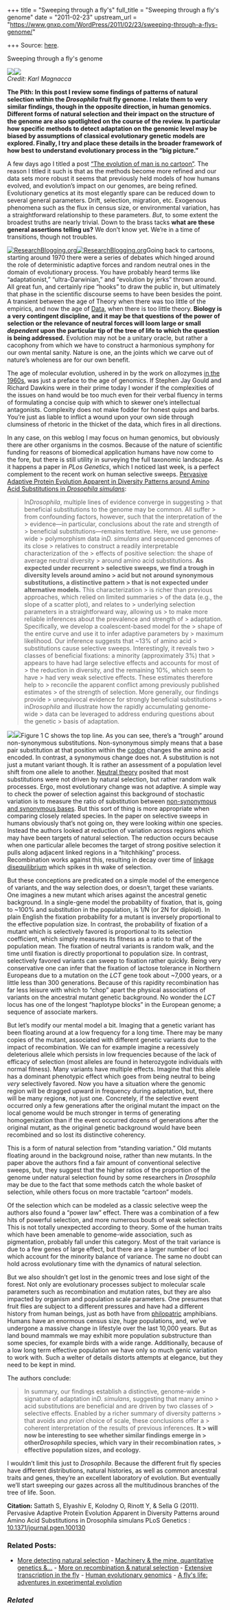 +++
title = "Sweeping through a fly's"
full_title = "Sweeping through a fly's genome"
date = "2011-02-23"
upstream_url = "https://www.gnxp.com/WordPress/2011/02/23/sweeping-through-a-flys-genome/"

+++
Source: [here](https://www.gnxp.com/WordPress/2011/02/23/sweeping-through-a-flys-genome/).

Sweeping through a fly's genome

[![](https://i0.wp.com/blogs.discovermagazine.com/gnxp/files/2011/02/509px-Drosophila_residua_head.jpg?resize=125%2C144)![](https://i0.wp.com/blogs.discovermagazine.com/gnxp/files/2011/02/509px-Drosophila_residua_head.jpg?resize=125%2C144)](https://i0.wp.com/blogs.discovermagazine.com/gnxp/files/2011/02/509px-Drosophila_residua_head.jpg)  
*Credit: Karl Magnacca*

****The Pith:** In this post I review some findings of patterns of natural selection within the *Drosophila* fruit fly genome. I relate them to very similar findings, though in the opposite direction, in human genomics. Different forms of natural selection and their impact on the structure of the genome are also spotlighted on the course of the review. In particular how specific methods to detect adaptation on the genomic level may be biased by assumptions of classical evolutionary genetic models are explored. Finally, I try and place these details in the broader framework of how best to understand evolutionary process in the “big picture.”**

A few days ago I titled a post [“The evolution of man is no cartoon”](http://blogs.discovermagazine.com/gnxp/2011/02/the-evolution-of-man-is-no-cartoon/). The reason I titled it such is that as the methods become more refined and our data sets more robust it seems that previously held models of how humans evolved, and evolution’s impact on our genomes, are being refined. Evolutionary genetics at its most elegantly spare can be reduced down to several general parameters. Drift, selection, migration, etc. Exogenous phenomena such as the flux in census size, or environmental variation, has a straightforward relationship to these parameters. *But*, to some extent the broadest truths are nearly trivial. Down to the brass tacks **what are these general assertions telling us?** We don’t know yet. We’re in a time of transitions, though not troubles.

[![ResearchBlogging.org](https://i0.wp.com/www.researchblogging.org/public/citation_icons/rb2_large_gray.png?w=640)![ResearchBlogging.org](https://i0.wp.com/www.researchblogging.org/public/citation_icons/rb2_large_gray.png?w=640)](http://www.researchblogging.org)Going back to cartoons, starting around 1970 there were a series of debates which hinged around the role of deterministic adaptive forces and random neutral ones in the domain of evolutionary process. You have probably heard terms like “adaptationist,” “ultra-Darwinian,” and “evolution by jerks” thrown around. All great fun, and certainly ripe “hooks” to draw the public in, but ultimately that phase in the scientific discourse seems to have been besides the point. A transient between the age of Theory when there was too little of the empirics, and now the age of [Data](http://blogs.discovermagazine.com/gnxp/2011/02/the-2007-crash-in-genome-sequencing-costs/), when there is too little theory. **Biology is a very contingent discipline, and it may be that questions of the power of selection or the relevance of neutral forces will loom large or small *dependent* upon the particular tip of the tree of life to which the question is being addressed.** Evolution may not be a unitary oracle, but rather a cacophony from which we have to construct a harmonious symphony for our own mental sanity. Nature is one, an the joints which we carve out of nature’s wholeness are for our own benefit.

The age of molecular evolution, ushered in by the work on allozymes [in the 1960s](http://www.genetics.org/cgi/reprint/54/2/595), was just a preface to the age of genomics. If Stephen Jay Gould and Richard Dawkins were in their prime today I wonder if the complexities of the issues on hand would be too much even for their verbal fluency in terms of formulating a concise quip with which to skewer one’s intellectual antagonists. Complexity does not make fodder for honest quips and barbs. You’re just as liable to inflict a wound upon your own side through clumsiness of rhetoric in the thicket of the data, which fires in all directions.

In any case, on this weblog I may focus on human genomics, but obviously there are other organisms in the cosmos. Because of the nature of scientific funding for reasons of biomedical application humans have now come to the fore, but there is still utility in surveying the full taxonomic landscape. As it happens a paper in *PLos Genetics*, which I noticed last week, is a perfect complement to the recent work on human selective sweeps. [Pervasive Adaptive Protein Evolution Apparent in Diversity Patterns around Amino Acid Substitutions in *Drosophila simulans*](http://www.plosgenetics.org/article/info:doi/10.1371/journal.pgen.1001302?utm_source=feedburner&utm_medium=feed&utm_campaign=Feed:+plosgenetics/NewArticles+(Ambra+-+Genetics+New+Articles)):

> In*Drosophila*, multiple lines of evidence converge in suggesting > that beneficial substitutions to the genome may be common. All suffer > from confounding factors, however, such that the interpretation of the > evidence—in particular, conclusions about the rate and strength of > beneficial substitutions—remains tentative. Here, we use genome-wide > polymorphism data in*D. simulans* and sequenced genomes of its close > relatives to construct a readily interpretable characterization of the > effects of positive selection: the shape of average neutral diversity > around amino acid substitutions. **As expected under recurrent > selective sweeps, we find a trough in diversity levels around amino > acid but not around synonymous substitutions, a distinctive pattern > that is not expected under alternative models.** This characterization > is richer than previous approaches, which relied on limited summaries > of the data (e.g., the slope of a scatter plot), and relates to > underlying selection parameters in a straightforward way, allowing us > to make more reliable inferences about the prevalence and strength of > adaptation. Specifically, we develop a coalescent-based model for the > shape of the entire curve and use it to infer adaptive parameters by > maximum likelihood. Our inference suggests that \~13% of amino acid > substitutions cause selective sweeps. Interestingly, it reveals two > classes of beneficial fixations: a minority (approximately 3%) that > appears to have had large selective effects and accounts for most of > the reduction in diversity, and the remaining 10%, which seem to have > had very weak selective effects. These estimates therefore help to > reconcile the apparent conflict among previously published estimates > of the strength of selection. More generally, our findings provide > unequivocal evidence for strongly beneficial substitutions > in*Drosophila* and illustrate how the rapidly accumulating genome-wide > data can be leveraged to address enduring questions about the genetic > basis of adaptation.

[![](https://i0.wp.com/blogs.discovermagazine.com/gnxp/files/2011/02/journal.pgen_.1001302.g001.png?resize=300%2C238)![](https://i0.wp.com/blogs.discovermagazine.com/gnxp/files/2011/02/journal.pgen_.1001302.g001.png?resize=300%2C238)](https://i0.wp.com/blogs.discovermagazine.com/gnxp/files/2011/02/journal.pgen_.1001302.g001.png)Figure 1 C shows the top line. As you can see, there’s a “trough” around non-synonymous substitutions. Non-synonymous simply means that a base pair substitution at that position within the [codon](https://en.wikipedia.org/wiki/Codon) changes the amino acid encoded. In contrast, a synonymous change does not. A substitution is not just a mutant variant though. It is rather an assessment of a population level shift from one allele to another. [Neutral theory](https://en.wikipedia.org/wiki/Neutral_theory_of_molecular_evolution) posited that most substitutions were not driven by natural selection, but rather random walk processes. Ergo, most evolutionary change was not adaptive. A simple way to check the power of selection against this background of stochastic variation is to measure the ratio of substitution between [non-synonymous and synonymous bases](https://en.wikipedia.org/wiki/McDonald-Kreitman_test). But this sort of thing is more appropriate when comparing closely related species. In the paper on selective sweeps in humans obviously that’s not going on, they were looking *within* one species. Instead the authors looked at reduction of variation across regions which may have been targets of natural selection. The reduction occurs because when one particular allele becomes the target of strong positive selection it pulls along adjacent linked regions in a “hitchhiking” process. Recombination works against this, resulting in decay over time of [linkage disequilibrium](https://en.wikipedia.org/wiki/Linkage_disequilibrium) which spikes in th wake of selection.

But these conceptions are predicated on a simple model of the emergence of variants, and the way selection does, or doesn’t, target these variants. One imagines a new mutant which arises against the ancestral genetic background. In a single-gene model the probability of fixation, that is, going to \~100% and substitution in the population, is 1/N (or 2N for diploid). In plain English the fixation probability for a mutant is inversely proportional to the effective population size. In contrast, the probability of fixation of a mutant which is selectively favored is proportional to its selection coefficient, which simply measures its fitness as a ratio to that of the population mean. The fixation of neutral variants is random walk, and the time until fixation is directly proportional to population size. In contrast, selectively favored variants can sweep to fixation rather quickly. Being very conservative one can infer that the fixation of lactose tolerance in Northern Europeans due to a mutation on the *LCT* gene took about \~7,000 years, or a little less than 300 generations. Because of this rapidity recombination has far less leisure with which to “chop” apart the physical associations of variants on the ancestral mutant genetic background. No wonder the *LCT* locus has one of the longest “haplotype blocks” in the European genome; a sequence of associate markers.

But let’s modify our mental model a bit. Imaging that a genetic variant has been floating around at a low frequency for a long time. There may be many copies of the mutant, associated with different genetic variants due to the impact of recombination. We can for example imagine a recessively deleterious allele which persists in low frequencies because of the lack of efficacy of selection (most alleles are found in heterozygote individuals with normal fitness). Many variants have multiple effects. Imagine that this allele has a dominant phenotypic effect which goes from being neutral to being *very* selectively favored. Now you have a situation where the genomic region will be dragged upward in frequency during adaptation, but, there will be many region***s***, not just one. Concretely, if the selective event occurred only a few generations after the original mutant the impact on the local genome would be much stronger in terms of generating homogenization than if the event occurred dozens of generations after the original mutant, as the original genetic background would have been recombined and so lost its distinctive coherency.

This is a form of natural selection from “standing variation.” Old mutants floating around in the background noise, rather than new mutants. In the paper above the authors find a fair amount of conventional selective sweeps, but, they suggest that the higher ratios of the proportion of the genome under natural selection found by some researchers in *Drosophila* may be due to the fact that some methods catch the whole basket of selection, while others focus on more tractable “cartoon” models.

Of the selection which can be modeled as a classic selective weep the authors also found a “power law” effect. There was a combination of a few hits of powerful selection, and more numerous bouts of weak selection. This is not totally unexpected according to theory. Some of the human traits which have been amenable to genome-wide association, such as pigmentation, probably fall under this category. Most of the trait variance is due to a few genes of large effect, but there are a larger number of loci which account for the minority balance of variance. The same no doubt can hold across evolutionary time with the dynamics of natural selection.

But we also shouldn’t get lost in the genomic trees and lose sight of the forest. Not only are evolutionary processes subject to molecular scale parameters such as recombination and mutation rates, but they are also impacted by organism and population scale parameters. One presumes that fruit flies are subject to a different pressures and have had a different history from human beings, just as both have from [philopatric](https://en.wikipedia.org/wiki/Philopatry) amphibians. Humans have an enormous census size, huge populations, and, we’ve undergone a massive change in lifestyle over the last 10,000 years. But as land bound mammals we may exhibit more population substructure than some species, for example birds with a wide range. Additionally, because of a low long term effective population we have only so much genic variation to work with. Such a welter of details distorts attempts at elegance, but they need to be kept in mind.

The authors conclude:

> In summary, our findings establish a distinctive, genome-wide > signature of adaptation in*D. simulans*, suggesting that many amino > acid substitutions are beneficial and are driven by two classes of > selective effects. Enabled by a richer summary of diversity patterns > that avoids an*a priori* choice of scale, these conclusions offer a > coherent interpretation of the results of previous inferences. **It > will now be interesting to see whether similar findings emerge in > other*Drosophila* species, which vary in their recombination rates, > effective population sizes, and ecology.**

I wouldn’t limit this just to *Drosophila*. Because the different fruit fly species have different distributions, natural histories, as well as common ancestral traits and genes, they’re an excellent laboratory of evolution. But eventually we’ll start sweeping our gazes across all the multitudinous branches of the tree of life. Soon.

**Citation:** Sattath S, Elyashiv E, Kolodny O, Rinott Y, & Sella G (2011). Pervasive Adaptive Protein Evolution Apparent in Diversity Patterns around Amino Acid Substitutions in Drosophila simulans PLoS Genetics : [10.1371/journal.pgen.100130](https://dx.doi.org/10.1371/journal.pgen.100130)

### Related Posts:

- [More detecting natural
  selection](https://www.gnxp.com/WordPress/2007/06/18/more-detecting-natural-selection/) - [Machinery & the mine, quantitative genetics
  &…](https://www.gnxp.com/WordPress/2015/01/17/the-machinery-the-mine-quantitative-genetics-genomics/) - [More on recombination & natural
  selection](https://www.gnxp.com/WordPress/2010/03/28/more-on-recombination-natural-selection/) - [Extensive transcription in the
  fly](https://www.gnxp.com/WordPress/2006/10/01/extensive-transcription-in-the-fly/) - [Human evolutionary
  genomics](https://www.gnxp.com/WordPress/2007/10/09/human-evolutionary-genomics/) - [A fly's life: adventures in experimental
  evolution](https://www.gnxp.com/WordPress/2010/09/16/a-flys-life-adventures-in-experimental-evolution/)

### *Related*

[](https://www.addtoany.com/add_to/facebook?linkurl=https%3A%2F%2Fwww.gnxp.com%2FWordPress%2F2011%2F02%2F23%2Fsweeping-through-a-flys-genome%2F&linkname=Sweeping%20through%20a%20fly%27s%20genome "Facebook")[](https://www.addtoany.com/add_to/twitter?linkurl=https%3A%2F%2Fwww.gnxp.com%2FWordPress%2F2011%2F02%2F23%2Fsweeping-through-a-flys-genome%2F&linkname=Sweeping%20through%20a%20fly%27s%20genome "Twitter")[](https://www.addtoany.com/add_to/email?linkurl=https%3A%2F%2Fwww.gnxp.com%2FWordPress%2F2011%2F02%2F23%2Fsweeping-through-a-flys-genome%2F&linkname=Sweeping%20through%20a%20fly%27s%20genome "Email")[](https://www.addtoany.com/share)
